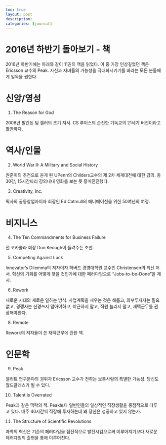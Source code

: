```yaml
---
toc: true
layout: post
description:
categories: [journal]
---
```

# 2016년 하반기 돌아보기 - 책

2016년 하반기에는  아래와 같이 11권의 책을 읽었다.   이 중 가장 인상깊었던 책은 Ericsson 교수의 Peak.  자신과 자녀들의 가능성을 극대화시키기를 바라는 모든 분들에게 일독을 권한다.

# 신앙/영성

1. The Reason for God

2008년 발간된 팀 켈러의 초기 저서. CS 루이스의 순전한 기독교의 21세기 버전이라고 할만하다.

# 역사/인물

2. World War II: A Military and Social History

원준이의 추천으로 듣게 된 UPenn의 Childers교수의 제 2차 세계대전에 대한 강의. 총 30강, 15시간짜리 강의내내 영화를 보는 듯 흥미진진했다.

3. Creativity, Inc.

픽사의 공동창업자이자 회장인 Ed Catmull의 애니메이션을 위한 50여년의 여정.

# 비지니스

4. The Ten Commandments for Business Failure

전 코카콜라 회장 Don Keough이 들려주는 조언.

5. Competing Against Luck

Innovator’s Dilemma의 저자이자 하버드 경영대학원 교수인 Christensen의 최신 저서. 혁신의 기회를 어떻게 찾을 것인가에 대한 페러다임으로 “Jobs-to-be-Done”을 제시.

6. Rework

새로운 시대의 새로운 일하는 방식.  사업계획을 새우는 것은 해롭고, 외부투자자는 필요없고, 경쟁사는 신경쓰지 말아야하고, 야근하지 말고, 직원 늘리지 말고, 재택근무를 권장해야한다.

8. Remote

Rework의 저자들이 쓴 재택근무에 관한 책.

# 인문학

9. Peak

엘리트 연구분야의 권위자 Ericsson 교수가 전하는 보통사람의 특별한 가능성.  당신도 월드클래스가 될 수 있다.

10. Talent is Overrated

Peak과 같은 맥락의 책.  Peak보다 일반인들의 일상적인 직장생활을 중점적으로 다루고 있다.  매주 40시간씩 직장에 투자하는데 왜 당신은 성공하고 있지 않는가.

11. The Structure of Scientific Revolutions

과학의 혁신은 기존의 페러다임을 점진적으로 발전시킴으로써 이루어지기보다 새로운 페러다임의 출현을 통해 이루어진다.